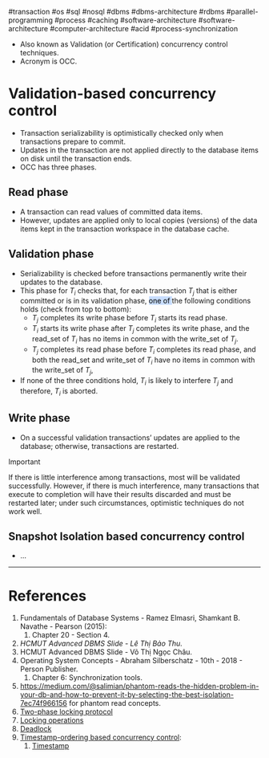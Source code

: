 #transaction #os #sql #nosql #dbms #dbms-architecture #rdbms #parallel-programming #process #caching #software-architecture #software-architecture #computer-architecture  #acid #process-synchronization 

- Also known as Validation (or Certification) concurrency control techniques.
- Acronym is OCC.
# Validation-based concurrency control
- Transaction serializability is optimistically checked only when transactions prepare to commit.
-  Updates in the transaction are not applied directly to the database items on disk until the transaction ends.
- OCC has three phases.
## Read phase
- A transaction can read values of committed data items.
- However, updates are applied only to local copies (versions) of the data items kept in the transaction workspace in the database cache.
## Validation phase
- Serializability is checked before transactions permanently write their updates to the database.
- This phase for $T_i$ checks that, for each transaction $T_j$ that is either committed or is in its validation phase, <mark style="background: #ADCCFFA6;">one of </mark>the following conditions holds (check from top to bottom):
	- $T_j$ completes its write phase before $T_i$ starts its read phase.
	- $T_i$ starts its write phase after $T_j$ completes its write phase, and the read_set of $T_i$ has no items in common with the write_set of $T_j$.
	- $T_j$ completes its read phase before $T_i$ completes its read phase, and both the read_set and write_set of $T_i$ have no items in common with the write_set of $T_j$, 
- If none of the three conditions hold, $T_i$ is likely to interfere $T_j$ and therefore, $T_i$ is aborted.
## Write phase
- On a successful validation transactions’ updates are applied to the database; otherwise, transactions are restarted.

>[!Important]
>If there is little interference among transactions, most will be validated successfully. However, if there is much interference, many transactions that execute to completion will have their results discarded and must be restarted later; under such circumstances, optimistic techniques do not work well.


## Snapshot Isolation based concurrency control
- ...
---
# References
1. Fundamentals of Database Systems - Ramez Elmasri, Shamkant B. Navathe - Pearson (2015):
	1. Chapter 20 - Section 4.
2. *HCMUT Advanced DBMS Slide - Lê Thị Bảo Thu.*
3. HCMUT Advanced DBMS Slide - Võ Thị Ngọc Châu.
4. Operating System Concepts - Abraham Silberschatz - 10th - 2018 - Person Publisher.
	1. Chapter 6: Synchronization tools.
5. https://medium.com/@salimian/phantom-reads-the-hidden-problem-in-your-db-and-how-to-prevent-it-by-selecting-the-best-isolation-7ec74f966156 for phantom read concepts.
6. [Two-phase locking protocol](Two-phase%20locking%20protocol.md)
7. [Locking operations](Locking%20operations.md)
8. [Deadlock](dbms/transaction/acid/concurrency-control/Deadlock.md)
9. [Timestamp-ordering based concurrency control](Timestamp-ordering%20based%20concurrency%20control.md):
	1. [Timestamp](Timestamp-ordering%20based%20concurrency%20control.md#Timestamp)
